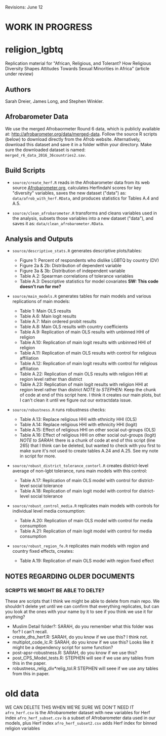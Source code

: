 Revisions: June 12

# WORK IN PROGRESS

# religion_lgbtq

Replication material for "African, Religious, and Tolerant? How Religious Diversity Shapes Attitudes Towards Sexual Minorities in Africa" (article under review)

## Authors
Sarah Dreier, James Long, and Stephen Winkler. 

## Afrobarometer Data
We use the merged Afrobaormeter Round 6 data, which is publicly available at: http://afrobarometer.org/data/merged-data. Follow the source R scripts (below) to download directly from the Afrob website. Alternatively, download this dataset and save it in a folder within your directory. Make sure the downloaded dataset is named: `merged_r6_data_2016_36countries2.sav`.  

## Build Scripts
- `source/create_herf.R` reads in the Afrobarometer data from its web source [Afrobarometer.org](http://afrobarometer.org/data/merged-data), calculates Herfindahl scores for key "diversity" variables, saves the new dataset ("data") as: `data/afrob_with_herf.RData`, and produces statistics for Tables A.4 and A.5.

- `source/clean_afrobarometer.R` transforms and cleans variables used in the analysis, subsets those variables into a new dataset ("data"), and saves it as: `data/clean_afrobarometer.RData`.

## Analysis and Outputs
- `source/descriptive_stats.R` generates descriptive plots/tables:
    - Figure 1: Percent of respondents who dislike LGBTQ by country (DV)
    - Figure 2a & 2b: Distribution of dependent variable
    - Figure 3a & 3b: Distribution of independent variable
    - Table A.2: Spearman correlations of tolerance variables 
    - Table A.3: Descriptive statistics for model covariates **SW: This code doesn't run for me?**
    
- `source/main_models.R` generates tables for main models and various replications of main models:
    - Table 1: Main OLS results
    - Table A.6: Main logit results
    - Table A.7: Main ordered probit results
    - Table A.8: Main OLS results with country coefficients
    - Table A.9: Replication of main OLS results with unbinned HHI of religion 
    - Table A.10: Replication of main logit results with unbinned HHI of religion
    - Table A.11: Replication of main OLS results with control for religious affiliation
    - Table A.12: Replication of main logit results with control for religious affiliation
    - Table A.22: Replication of main OLS results with religion HHI at region level rather than district
    - Table A.23: Replication of main logit results with religion HHI at region level rather than district
*NOTE to STEPHEN*: Keep the chunk of code at end of this script here. I think it creates our main plots, but I can't clean it until we figure out our extractdata issue.

- `source/robustness.R` runs robustness checks:
    - Table A.13: Replace religious HHI with ethnicity HHI (OLS)
    - Table A.14: Replace religious HHI with ethnicity HHI (logit)
    - Table A.15: Effect of religious HHI on other social out-groups (OLS)
    - Table A.16: Effect of religious HHI on other social out-groups (logit)
*NOTE to SARAH*: there is a chunk of code at end of this script (line 265) that I think can be deleted, but wanted to
check with you first to make sure it's not used to create tables A.24 and A.25. See my note in script for more. 

- `source/robust_district_tolerance_contorl.R` creates district-level average of non-lgbt tolerance, runs main models with this control:
    - Table A.17: Replication of main OLS model with control for district-level social tolerance
    - Table A.18: Replication of main logit model with control for district-level social tolerance
    
- `source/robust_control_media.R` replicates main models with controls for individual level media consumption:
    - Table A.20: Replication of main OLS model with control for media consumption
    - Table A.21: Replication of main logit model with control for media consumption
    
- `source/robust_region_fe.R` replicates main models with region and country fixed effects, creates:
    - Table A.19: Replication of main OLS model with region fixed effect

## NOTES REGARDING OLDER DOCUMENTS

### SCRIPTS WE MIGHT BE ABLE TO DELTE?
These are scripts that I think we might be able to delete from main repo. We shouldn't delete yet until we can confirm that everything replicates, but can you look at the ones with your name by it to see if you think we use it for anything? 

- Muslim Detail folder?: SARAH, do you remember what this folder was for? I can't recall.
- create_dhs_herf.R: SARAH, do you know if we use this? I think not.
- multiplot_code_lc.R: SARAH, do you know if we use this? Looks like it might be a dependency script for some function?
- post-apsr-robustness.R: SARAH, do you know if we use this? 
- post_CPS_Model_tests.R: STEPHEN will see if we use any tables from this in the paper. 
- robustness_relig_div*relig_tol.R STEPHEN will seee if we use any tables from this in paper. 

# old data
WE CAN DELETE THIS WHEN WE'RE SURE WE DON'T NEED IT
`afro_herf.csv` is the Afrobarometer dataset with new variables for Herf index
`afro_herf_subset.csv` is a subset of Afrobarometer data used in our models, plus Herf index
`afro_herf_subset2.csv` adds Herf index for binned religion variables 
